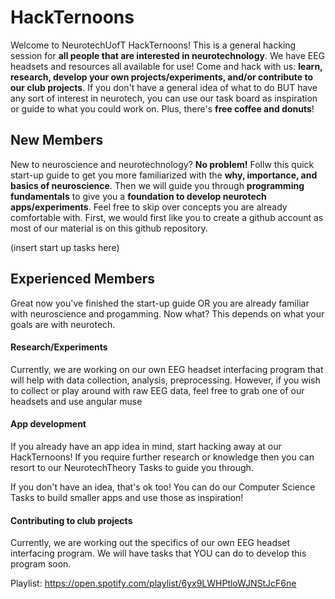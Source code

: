 # HackTernoons

Welcome to NeurotechUofT HackTernoons! This is a general hacking session for **all people that are interested in neurotechnology**. We have EEG headsets and resources all available for use! Come and hack with us: **learn, research, develop your own projects/experiments, and/or contribute to our club projects**. If you don't have a general idea of what to do BUT have any sort of interest in neurotech, you can use our task board as inspiration or guide to what you could work on. Plus, there's **free coffee and donuts**! 

## New Members

New to neuroscience and neurotechnology? **No problem!** Follw this quick start-up guide to get you more familiarized with the **why, importance, and basics of neuroscience**. Then we will guide you through **programming fundamentals** to give you a **foundation to develop neurotech apps/experiments**. Feel free to skip over concepts you are already comfortable with. First, we would first like you to create a github account as most of our material is on this github repository. 

(insert start up tasks here)

## Experienced Members

Great now you've finished the start-up guide OR you are already familiar with neuroscience and progamming. Now what? This depends on what your goals are with neurotech. 

#### Research/Experiments

Currently, we are working on our own EEG headset interfacing program that will help with data collection, analysis, preprocessing. However, if you wish to collect or play around with raw EEG data, feel free to grab one of our headsets and use angular muse

#### App development

If you already have an app idea in mind, start hacking away at our HackTernoons! If you require further research or knowledge then you can resort to our NeurotechTheory Tasks to guide you through.

If you don't have an idea, that's ok too! You can do our Computer Science Tasks to build smaller apps and use those as inspiration!

#### Contributing to club projects

Currently, we are working out the specifics of our own EEG headset interfacing program. We will have tasks that YOU can do to develop this program soon.

Playlist: https://open.spotify.com/playlist/6yx9LWHPtloWJNStJcF6ne
